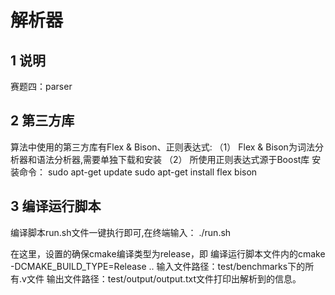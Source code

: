 # 解析器

## 1 说明

赛题四：parser

## 2 第三方库

算法中使用的第三方库有Flex & Bison、正则表达式:
（1）	Flex & Bison为词法分析器和语法分析器,需要单独下载和安装
（2）	所使用正则表达式源于Boost库
安装命令： 
     sudo apt-get update
     sudo apt-get install flex bison

## 3 编译运行脚本

编译脚本run.sh文件一键执行即可,在终端输入：
     ./run.sh

在这里，设置的确保cmake编译类型为release，即  编译运行脚本文件内的cmake -DCMAKE_BUILD_TYPE=Release ..
输入文件路径：test/benchmarks下的所有.v文件
输出文件路径：test/output/output.txt文件打印出解析到的信息。
